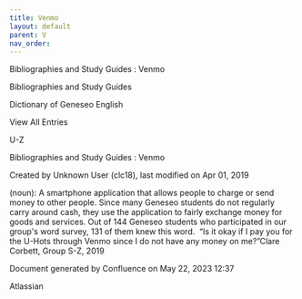```yaml
---
title: Venmo
layout: default
parent: V
nav_order:
---
```


Bibliographies and Study Guides : Venmo

Bibliographies and Study Guides

Dictionary of Geneseo English

View All Entries

U-Z

Bibliographies and Study Guides : Venmo

Created by  Unknown User (clc18), last modified on Apr 01, 2019

(noun): A smartphone application that allows people to charge or send money to other people. Since many Geneseo students do not regularly carry around cash, they use the application to fairly exchange money for goods and services. Out of 144 Geneseo students who participated in our group's word survey, 131 of them knew this word.  “Is it okay if I pay you for the U-Hots through Venmo since I do not have any money on me?”Clare Corbett, Group S-Z, 2019

Document generated by Confluence on May 22, 2023 12:37

Atlassian
